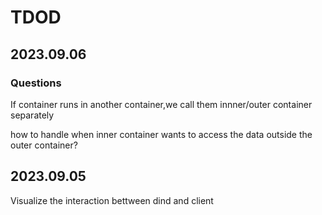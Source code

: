# TDOD

## 2023.09.06

### Questions

If container runs in another container,we call them innner/outer container separately

how to handle when inner container wants to access the data outside the outer container?


## 2023.09.05

Visualize the interaction bettween dind and client
